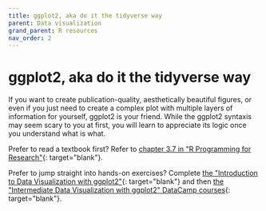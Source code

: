 ```yaml
---
title: ggplot2, aka do it the tidyverse way
parent: Data visualization
grand_parent: R resources
nav_order: 2
---
```


# ggplot2, aka do it the tidyverse way

If you want to create publication-quality, aesthetically beautiful figures, or even if you just need to create a complex plot with multiple layers of information for yourself, ggplot2 is your friend. While the ggplot2 syntaxis may seem scary to you at first, you will learn to appreciate its logic once you understand what is what.

Prefer to read a textbook first? Refer to [chapter 3.7 in "R Programming for Research"](https://geanders.github.io/RProgrammingForResearch/exploring-data-1.html#plots-to-explore-data){: target="blank"}.

Prefer to jump straight into hands-on exercises? Complete [the "Introduction to Data Visualization with ggplot2"](https://learn.datacamp.com/courses/introduction-to-data-visualization-with-ggplot2){: target="blank"} and then [the "Intermediate Data Visualization with ggplot2" DataCamp courses](https://learn.datacamp.com/courses/intermediate-data-visualization-with-ggplot2){: target="blank"}.
